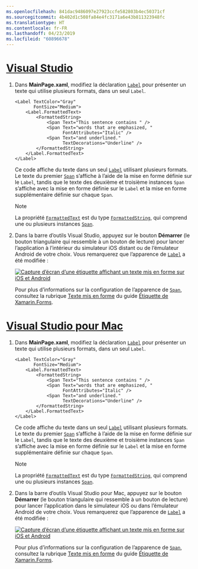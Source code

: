 ```yaml
---
ms.openlocfilehash: 841dac9486097e27923ccfe582803b4ec50371cf
ms.sourcegitcommit: 4b402d1c508fa84e4fc3171a6e43b811323948fc
ms.translationtype: HT
ms.contentlocale: fr-FR
ms.lasthandoff: 04/23/2019
ms.locfileid: "60896678"
---
```

# <a name="visual-studiotabvswin"></a>[Visual Studio](#tab/vswin)

1. Dans **MainPage.xaml**, modifiez la déclaration [`Label`](xref:Xamarin.Forms.Label) pour présenter un texte qui utilise plusieurs formats, dans un seul `Label`.

    ```xaml
    <Label TextColor="Gray"
           FontSize="Medium">
        <Label.FormattedText>
            <FormattedString>
                <Span Text="This sentence contains " />
                <Span Text="words that are emphasized, "
                      FontAttributes="Italic" />
                <Span Text="and underlined."
                      TextDecorations="Underline" />
            </FormattedString>
        </Label.FormattedText>
    </Label>
    ```

    Ce code affiche du texte dans un seul [`Label`](xref:Xamarin.Forms.Label) utilisant plusieurs formats. Le texte du premier [`Span`](xref:Xamarin.Forms.Span) s’affiche à l’aide de la mise en forme définie sur le `Label`, tandis que le texte des deuxième et troisième instances `Span` s’affiche avec la mise en forme définie sur le `Label` et la mise en forme supplémentaire définie sur chaque `Span`.

    > [!NOTE]
    > La propriété [`FormattedText`](xref:Xamarin.Forms.Label.FormattedText) est du type [`FormattedString`](xref:Xamarin.Forms.FormattedString), qui comprend une ou plusieurs instances [`Span`](xref:Xamarin.Forms.Span).

1. Dans la barre d’outils Visual Studio, appuyez sur le bouton **Démarrer** (le bouton triangulaire qui ressemble à un bouton de lecture) pour lancer l’application à l’intérieur du simulateur iOS distant ou de l’émulateur Android de votre choix. Vous remarquerez que l’apparence de [`Label`](xref:Xamarin.Forms.Label) a été modifiée :

    [![Capture d’écran d’une étiquette affichant un texte mis en forme sur iOS et Android](../images/label-formatted-text.png "Étiquette avec texte mis en forme")](../images/label-formatted-text-large.png#lightbox "Étiquette avec texte mis en forme")

    Pour plus d’informations sur la configuration de l’apparence de [`Span`](xref:Xamarin.Forms.Span), consultez la rubrique [Texte mis en forme](~/xamarin-forms/user-interface/text/label.md#formatted-text) du guide [Étiquette de Xamarin.Forms](~/xamarin-forms/user-interface/text/label.md).

# <a name="visual-studio-for-mactabvsmac"></a>[Visual Studio pour Mac](#tab/vsmac)

1. Dans **MainPage.xaml**, modifiez la déclaration [`Label`](xref:Xamarin.Forms.Label) pour présenter un texte qui utilise plusieurs formats, dans un seul `Label`.

    ```xaml
    <Label TextColor="Gray"
           FontSize="Medium">
        <Label.FormattedText>
            <FormattedString>
                <Span Text="This sentence contains " />
                <Span Text="words that are emphasized, "
                      FontAttributes="Italic" />
                <Span Text="and underlined."
                      TextDecorations="Underline" />
            </FormattedString>
        </Label.FormattedText>
    </Label>
    ```

    Ce code affiche du texte dans un seul [`Label`](xref:Xamarin.Forms.Label) utilisant plusieurs formats. Le texte du premier [`Span`](xref:Xamarin.Forms.Span) s’affiche à l’aide de la mise en forme définie sur le `Label`, tandis que le texte des deuxième et troisième instances `Span` s’affiche avec la mise en forme définie sur le `Label` et la mise en forme supplémentaire définie sur chaque `Span`.

    > [!NOTE]
    > La propriété [`FormattedText`](xref:Xamarin.Forms.Label.FormattedText) est du type [`FormattedString`](xref:Xamarin.Forms.FormattedString), qui comprend une ou plusieurs instances [`Span`](xref:Xamarin.Forms.Span).

1. Dans la barre d’outils Visual Studio pour Mac, appuyez sur le bouton **Démarrer** (le bouton triangulaire qui ressemble à un bouton de lecture) pour lancer l’application dans le simulateur iOS ou dans l’émulateur Android de votre choix. Vous remarquerez que l’apparence de [`Label`](xref:Xamarin.Forms.Label) a été modifiée :

    [![Capture d’écran d’une étiquette affichant un texte mis en forme sur iOS et Android](../images/label-formatted-text.png "Étiquette avec texte mis en forme")](../images/label-formatted-text-large.png#lightbox "Étiquette avec texte mis en forme")

    Pour plus d’informations sur la configuration de l’apparence de [`Span`](xref:Xamarin.Forms.Span), consultez la rubrique [Texte mis en forme](~/xamarin-forms/user-interface/text/label.md#formatted-text) du guide [Étiquette de Xamarin.Forms](~/xamarin-forms/user-interface/text/label.md).
